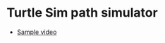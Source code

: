 # Turtle Sim path simulator
- [Sample video](https://drive.google.com/file/d/1oS0PIMOJy86gam-KtEOtgIt-jIjNgikk/view?usp=sharing)
